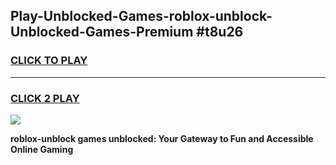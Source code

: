
## Play-Unblocked-Games-roblox-unblock-Unblocked-Games-Premium #t8u26
<h3>
<a href="https://premium.freeplayer.one?title=roblox-unblock&ref=12M">CLICK TO PLAY</a></h3>
<hr>

<h3>
<a href="https://premium.freeplayer.one?title=roblox-unblock&ref=12M">CLICK 2 PLAY</a>
  
</h3>

<a href="https://premium.freeplayer.one?title=roblox-unblock&ref=12M"><img src="https://clearcache.store/games.png"></a>


**roblox-unblock games unblocked: Your Gateway to Fun and Accessible Online Gaming**

